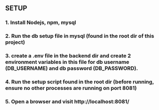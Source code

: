 ## SETUP

### 1. Install Nodejs, npm, mysql
### 2. Run the db setup file in mysql (found in the root dir of this project)
### 3. create a .env file in the backend dir and create 2 environment variables in this file for db username (DB_USERNAME) and db password (DB_PASSWORD).
### 4. Run the setup script found in the root dir (before running, ensure no other processes are running on port 8081)
### 5. Open a browser and visit http://localhost:8081/


